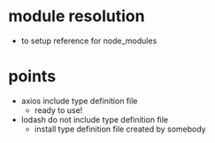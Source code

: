# module resolution

- to setup reference for node_modules

# points

- axios include type definition file
  - ready to use!
- lodash do not include type definition file
  - install type definition file created by somebody
